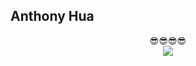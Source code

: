 ## Anthony Hua
<div align="center">
  😎😎😎😎
</div>



<div align="center">
  <img src="https://github-readme-stats.vercel.app/api/top-langs/?username=SleepyPandas&layout=compact&theme=tokyonight">
</div>

<!--
**SleepyPandas/SleepyPandas** is a ✨ _special_ ✨ repository because its `README.md` (this file) appears on your GitHub profile.




Here are some ideas to get you started:

- 🔭 I’m currently working on ...
- 🌱 I’m currently learning ...
- 👯 I’m looking to collaborate on ...
- 🤔 I’m looking for help with ...
- 💬 Ask me about ...
- 📫 How to reach me: ...
- 😄 Pronouns: ...
- ⚡ Fun fact: ...
-->
